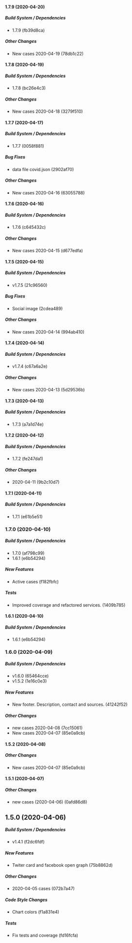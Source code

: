 #### 1.7.9 (2020-04-20)

##### Build System / Dependencies

*  1.7.9 (fb39d8ca)

##### Other Changes

*  New cases 2020-04-19 (78db1c22)

#### 1.7.8 (2020-04-19)

##### Build System / Dependencies

*  1.7.8 (bc26e4c3)

##### Other Changes

*  New cases 2020-04-18 (3279f510)

#### 1.7.7 (2020-04-17)

##### Build System / Dependencies

*  1.7.7 (0058f881)

##### Bug Fixes

*  data file covid.json (2902af70)

##### Other Changes

*  New cases 2020-04-16 (63055788)

#### 1.7.6 (2020-04-16)

##### Build System / Dependencies

*  1.7.6 (c645432c)

##### Other Changes

*  New cases 2020-04-15 (d677edfa)

#### 1.7.5 (2020-04-15)

##### Build System / Dependencies

*  v1.7.5 (21c96560)

##### Bug Fixes

*  Social image (2cdea489)

##### Other Changes

*  New cases 2020-04-14 (994ab410)

#### 1.7.4 (2020-04-14)

##### Build System / Dependencies

*  v1.7.4 (c67a6a2e)

##### Other Changes

*  New cases 2020-04-13 (5d29536b)

#### 1.7.3 (2020-04-13)

##### Build System / Dependencies

*  1.7.3 (a7a1d74e)

#### 1.7.2 (2020-04-12)

##### Build System / Dependencies

*  1.7.2 (fe247da1)

##### Other Changes

*  2020-04-11 (9b2c10d7)

#### 1.7.1 (2020-04-11)

##### Build System / Dependencies

*  1.7.1 (e61b5e51)

### 1.7.0 (2020-04-10)

##### Build System / Dependencies

*  1.7.0 (af798c99)
*  1.6.1 (e6b54294)

##### New Features

*  Active cases (f182fbfc)

##### Tests

*  Improved coverage and refactored services. (1409b785)

#### 1.6.1 (2020-04-10)

##### Build System / Dependencies

*  1.6.1 (e6b54294)

### 1.6.0 (2020-04-09)

##### Build System / Dependencies

*  v1.6.0 (65464cce)
*  v1.5.2 (1e16c0e3)

##### New Features

*  New footer. Description, contact and sources. (41242f52)

##### Other Changes

*  new cases 2020-04-08 (7cc15061)
*  New cases 2020-04-07 (85e0a9cb)

#### 1.5.2 (2020-04-08)

##### Other Changes

*  New cases 2020-04-07 (85e0a9cb)

#### 1.5.1 (2020-04-07)

##### Other Changes

*  new cases (2020-04-06) (0afd86d8)

## 1.5.0 (2020-04-06)

##### Build System / Dependencies

*  v1.4.1 (f2dc6fdf)

##### New Features

*  Twiter card and facebook open graph (75b8862d)

##### Other Changes

*  2020-04-05 cases (072b7a47)

##### Code Style Changes

*  Chart colors (f1a831e4)

##### Tests

*  Fix tests and coverage (fd16fcfa)
